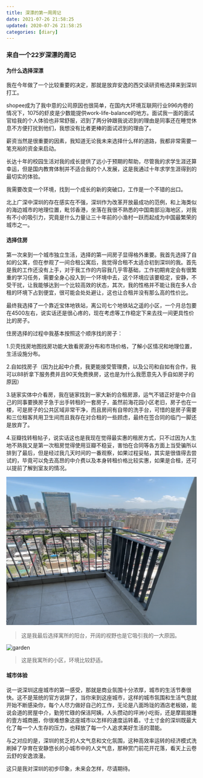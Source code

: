 ```yaml
---
title: 深漂的第一周周记
date: 2021-07-26 21:58:25
updated: 2020-07-26 21:58:25
categories: [diary]
---
```


### 来自一个22岁深漂的周记

#### 为什么选择深漂

 我在今年做了一个比较重要的决定，那就是放弃安逸的西交读研资格选择来到深圳打工。

shopee成为了我中意的公司原因也很简单，在国内大环境互联网行业996内卷的情况下，1075的虾皮是少数能提供work-life-balance的地方。面试我一面的面试官给我的个人体验也非常舒服，迟到了两分钟跟我说迟到的理由是同事还在睡觉休息不方便打扰到他们，我想没有比者更棒的面试迟到的理由了。

薪资当然是很重要的因素，我知道无论我未来选择什么样的道路，我都非常需要一笔充裕的资金来启动。

长达十年的校园生活对我的成长提供了远小于预期的帮助，尽管我的求学生涯还算幸运，但是国内教育体制并不适合我的个人发展，这是我通过十年求学生涯得到的最切实的体验。

我需要改变一个环境，找到一个成长的新的突破口，工作是一个不错的出口。

北上广深中深圳的存在感实在不强，深圳作为改革开放最成功的范例，和上海类似的海边城市的地理位置，毗邻香港，坐落在我很不熟悉的中国南部沿海地区，对我有不小的吸引力，究竟是什么力量让三十年前的小渔村一跃而起成为中国最繁荣的城市之一。

#### 选择住房

第一次来到一个城市独立生活，选择的第一间房子显得格外重要。我首先选择了自如的公寓，但在参观了一间合租公寓后，我觉得合租不太适合初到深圳的我。首先是我的工作还没有上手，对于我工作的内容我几乎零基础，工作初期肯定会有很繁重的学习任务，需要全身心投入到一个环境中去，这个环境应该要稳定，安静，不受干扰，让我能够达到一个比较高效的状态，其次，我的性格并不能让我在多人合租的环境下占到便宜，很可能会处处避让，这也让合租并没有那么高的性价比。

最终我选择了一个靠近宝体地铁站，离公司七个地铁站之遥的小区，一个月总包要在4500左右，说实话还是很心疼的，现在考虑等工作稳定下来去找一间更具性价比的房子。

住房选择的过程中我基本按照这个顺序找的房子：

1.贝壳找房地图找房功能大致看房源分布和市场价格，了解小区情况和地理位置，生活设施分布。

2.自如找房子（因为比起中介费，我更能接受管理费，以及公司和自如有合作，我可以88折拿下服务费并且90天免费换房，这也是为什么我愿意先入手自如房子的原因）

3.链家实体中介看房，我在链家找到一家大新的合租房源，运气不错正好是中介自己的同事要换房子急于出手转租的一套房子，虽然前海花园小区老旧，房子也在一楼，可是房子的公共区域非常干净，而且房间有自带的洗手台，可惜的是房子需要和三位租客共用卫生间而且我存在对合租的一些顾虑，最终在签合同的临门一脚还是放弃了。

4.豆瓣找转租帖子，说实话这也是我现在觉得最实惠的租房方式，只不过因为人生地不熟我又是第一次租房觉得使用豆瓣不稳妥，害怕在合同等各方面上当受骗所以排到了最后，但是经过我几天时间的一番观察，如果过程妥帖，其实是很值得去尝试的，毕竟可以免去高昂的中介费以及本身转租价格比较实惠，如果是合租，还可以提前了解到室友的情况。

  ![balcony](/images/阳台.png)

> 这是我最后选择寓所的阳台，开阔的视野也是它吸引我的一大原因。

 ![garden](/images/花园.png)

> 这是我寓所的小区，环境比较舒适。

#### 城市体验

说一说深圳这座城市的第一感受，那就是商业氛围十分浓厚，城市的生活节奏很快。这不是笼统的官方说辞了，当你来到这座城市，这样的城市氛围和生活气息就开始不断感染你，每个人尽力做好自己的工作，无论是八面玲珑的酒店老板娘，能说会道的房屋中介，勤劳忙碌的保洁阿姨，人头攒动的坪洲小吃街，还是摩肩接踵的壹方城商圈，你很难想象这座城市以怎样的速度运转着。寸土寸金的深圳既最大化了每一个人生存的压力，也释放了每一个人追求美好生活的潜能。

与之对应的是，深圳的贫乏的人文气息和文化氛围，这种高效率运转的经济模式洗刷掉了孕育在安静悠长的小城市中的人文气息，那种赏门前花开花落，看天上云卷云舒的安逸浪漫。

这只是我对深圳的初步印象，未来会怎样，尽请期待。
